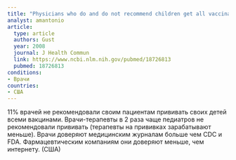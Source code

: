 ```yaml
---
title: "Physicians who do and do not recommend children get all vaccinations"
analyst: amantonio
article:
  type: article
  authors: Gust
  year: 2008
  journal: J Health Commun
  link: https://www.ncbi.nlm.nih.gov/pubmed/18726813
  pubmed: 18726813
conditions:
- Врачи
countries:
- США
---
```


11% врачей не рекомендовали своим пациентам прививать своих детей всеми вакцинами.
Врачи-терапевты в 2 раза чаще педиатров не рекомендовали прививать (терапевты на прививках зарабатывают меньше).
Врачи доверяют медицинским журналам больше чем CDC и FDA. Фармацевтическим компаниям они доверяют меньше, чем интернету. (США)
